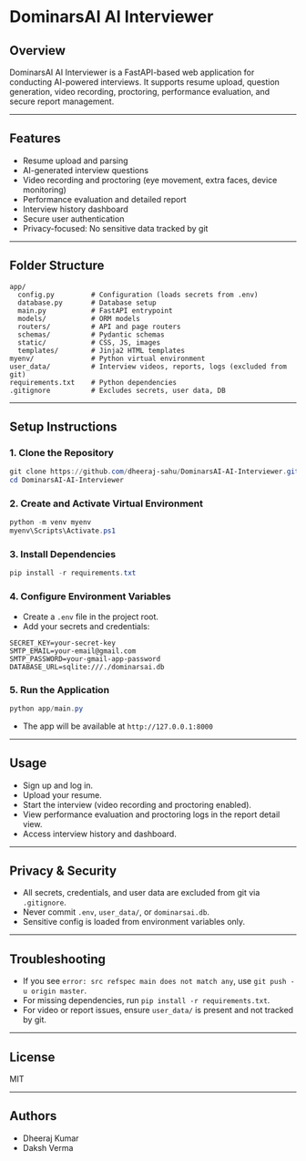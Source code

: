 # DominarsAI AI Interviewer

## Overview
DominarsAI AI Interviewer is a FastAPI-based web application for conducting AI-powered interviews. It supports resume upload, question generation, video recording, proctoring, performance evaluation, and secure report management.

---

## Features
- Resume upload and parsing
- AI-generated interview questions
- Video recording and proctoring (eye movement, extra faces, device monitoring)
- Performance evaluation and detailed report
- Interview history dashboard
- Secure user authentication
- Privacy-focused: No sensitive data tracked by git

---

## Folder Structure
```
app/
  config.py         # Configuration (loads secrets from .env)
  database.py       # Database setup
  main.py           # FastAPI entrypoint
  models/           # ORM models
  routers/          # API and page routers
  schemas/          # Pydantic schemas
  static/           # CSS, JS, images
  templates/        # Jinja2 HTML templates
myenv/              # Python virtual environment
user_data/          # Interview videos, reports, logs (excluded from git)
requirements.txt    # Python dependencies
.gitignore          # Excludes secrets, user data, DB
```

---

## Setup Instructions

### 1. Clone the Repository
```powershell
git clone https://github.com/dheeraj-sahu/DominarsAI-AI-Interviewer.git
cd DominarsAI-AI-Interviewer
```

### 2. Create and Activate Virtual Environment
```powershell
python -m venv myenv
myenv\Scripts\Activate.ps1
```

### 3. Install Dependencies
```powershell
pip install -r requirements.txt
```

### 4. Configure Environment Variables
- Create a `.env` file in the project root.
- Add your secrets and credentials:
```
SECRET_KEY=your-secret-key
SMTP_EMAIL=your-email@gmail.com
SMTP_PASSWORD=your-gmail-app-password
DATABASE_URL=sqlite:///./dominarsai.db
```

### 5. Run the Application
```powershell
python app/main.py
```
- The app will be available at `http://127.0.0.1:8000`

---

## Usage
- Sign up and log in.
- Upload your resume.
- Start the interview (video recording and proctoring enabled).
- View performance evaluation and proctoring logs in the report detail view.
- Access interview history and dashboard.

---

## Privacy & Security
- All secrets, credentials, and user data are excluded from git via `.gitignore`.
- Never commit `.env`, `user_data/`, or `dominarsai.db`.
- Sensitive config is loaded from environment variables only.

---

## Troubleshooting
- If you see `error: src refspec main does not match any`, use `git push -u origin master`.
- For missing dependencies, run `pip install -r requirements.txt`.
- For video or report issues, ensure `user_data/` is present and not tracked by git.

---

## License
MIT

---

## Authors
- Dheeraj Kumar
- Daksh Verma
